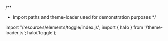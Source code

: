 <!--
type: template
name: toggle
-->
/**
 * Import paths and theme-loader used for demonstration purposes
 */

import '/resources/elements/toggle/index.js';
import { halo } from '/theme-loader.js';
halo('toggle');
